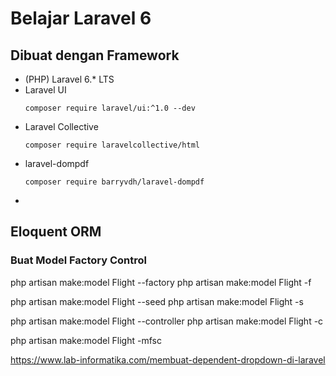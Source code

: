 # Belajar Laravel 6
## Dibuat dengan Framework
 - (PHP) Laravel 6.* LTS
 - Laravel UI
	 ```
	 composer require laravel/ui:^1.0 --dev
	 ```
 - Laravel Collective
	 ```
	 composer require laravelcollective/html
	 ```
 - laravel-dompdf
 	 ```
 	 composer require barryvdh/laravel-dompdf
 	 ```
 - 

## Eloquent ORM
### Buat Model Factory Control 
php artisan make:model Flight --factory
php artisan make:model Flight -f

php artisan make:model Flight --seed
php artisan make:model Flight -s

php artisan make:model Flight --controller
php artisan make:model Flight -c

php artisan make:model Flight -mfsc

https://www.lab-informatika.com/membuat-dependent-dropdown-di-laravel